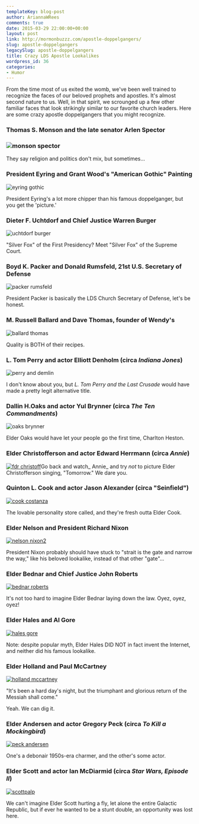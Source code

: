 ```yaml
---
templateKey: blog-post
author: AriannaWRees
comments: true
date: 2015-03-29 22:00:00+00:00
layout: post
link: http://mormonbuzzz.com/apostle-doppelgangers/
slug: apostle-doppelgangers
legacySlug: apostle-doppelgangers
title: Crazy LDS Apostle Lookalikes
wordpress_id: 36
categories:
- Humor
---
```


From the time most of us exited the womb, we've been well trained to recognize the faces of our beloved prophets and apostles. It's almost second nature to us. Well, in that spirit, we scrounged up a few other familiar faces that look strikingly similar to our favorite church leaders. Here are some crazy apostle doppelgangers that you might recognize.


### Thomas S. Monson and the late senator Arlen Spector





### ![monson spector](/img/monson-spector.jpg)




They say religion and politics don't mix, but sometimes...


### President Eyring and Grant Wood's "American Gothic" Painting



![eyring gothic](/img/eyring-gothic.jpg)

President Eyring's a lot more chipper than his famous doppelganger, but you get the 'picture.'


### Dieter F. Uchtdorf and Chief Justice Warren Burger



![uchtdorf burger](/img/uchtdorf-burger.jpg)

"Silver Fox" of the First Presidency? Meet "Silver Fox" of the Supreme Court.


### Boyd K. Packer and Donald Rumsfeld, 21st U.S. Secretary of Defense



![packer rumsfeld](/img/packer-rumsfeld.jpg)

President Packer is basically the LDS Church Secretary of Defense, let's be honest.


### M. Russell Ballard and Dave Thomas, founder of Wendy's



![ballard thomas](/img/ballard-thomas.jpg)

Quality is BOTH of their recipes.


### L. Tom Perry and actor Elliott Denholm (circa _Indiana Jones_)



![perry and demlin](/img/perry-and-demlin.jpg)

I don't know about you, but _L. Tom Perry and the Last Crusade_ would have made a pretty legit alternative title.


### Dallin H.Oaks and actor Yul Brynner (circa _The Ten Commandments_)



![oaks brynner](/img/oaks-brynner.jpg)

Elder Oaks would have let your people go the first time, Charlton Heston.


### Elder Christofferson and actor Edward Herrmann (circa _Annie_)




[![fdr christoff](/img/fdr-christoff.jpg)](/img/fdr-christoff.jpg)Go back and watch_ Annie_ and try _not_ to picture Elder Christofferson singing, "Tomorrow." We dare you.


### Quinton L. Cook and actor Jason Alexander (circa "Seinfield")




[![cook costanza](/img/cook-costanza.jpg)](/img/cook-costanza.jpg)

The lovable personality store called, and they're fresh outta Elder Cook.


### Elder Nelson and President Richard Nixon




[![nelson nixon2](/img/nelson-nixon2.jpg)](/img/nelson-nixon2.jpg)

President Nixon probably should have stuck to "strait is the gate and narrow the way," like his beloved lookalike, instead of that other "gate"...


### Elder Bednar and Chief Justice John Roberts




[![bednar roberts](/img/bednar-roberts.jpg)](/img/bednar-roberts.jpg)

It's not too hard to imagine Elder Bednar laying down the law. Oyez, oyez, oyez!


### Elder Hales and Al Gore




[![hales gore](/img/hales-gore.jpg)](/img/hales-gore.jpg)

Note: despite popular myth, Elder Hales DID NOT in fact invent the Internet, and neither did his famous lookalike.


### Elder Holland and Paul McCartney




[![holland mccartney](/img/holland-mccartney.jpg)](/img/holland-mccartney.jpg)

"It's been a hard day's night, but the triumphant and glorious return of the Messiah shall come."

Yeah. We can dig it.


### Elder Andersen and actor Gregory Peck (circa _To Kill a Mockingbird_)




[![peck andersen](/img/peck-andersen.jpg)](/img/peck-andersen.jpg)

One's a debonair 1950s-era charmer, and the other's some actor.


### Elder Scott and actor Ian McDiarmid (circa _Star Wars, Episode II_)




[![scottpalp](/img/scottpalp.jpg)](/img/scottpalp.jpg)

We can't imagine Elder Scott hurting a fly, let alone the entire Galactic Republic, but if ever he wanted to be a stunt double, an opportunity was lost here.




